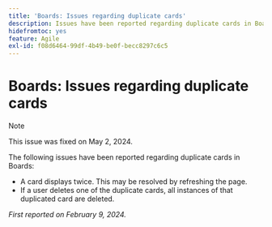 ```yaml
---
title: 'Boards: Issues regarding duplicate cards'
description: Issues have been reported regarding duplicate cards in Boards.
hidefromtoc: yes
feature: Agile
exl-id: f08d6464-99df-4b49-be0f-becc8297c6c5
---
```

# Boards: Issues regarding duplicate cards

>[!NOTE]
>
>This issue was fixed on May 2, 2024.

The following issues have been reported regarding duplicate cards in Boards:

* A card displays twice. This may be resolved by refreshing the page.
* If a user deletes one of the duplicate cards, all instances of that duplicated card are deleted.

_First reported on February 9, 2024._
